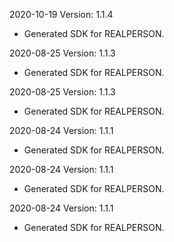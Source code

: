 2020-10-19 Version: 1.1.4
- Generated SDK for REALPERSON.

2020-08-25 Version: 1.1.3
- Generated SDK for REALPERSON.

2020-08-25 Version: 1.1.3
- Generated SDK for REALPERSON.

2020-08-24 Version: 1.1.1
- Generated SDK for REALPERSON.

2020-08-24 Version: 1.1.1
- Generated SDK for REALPERSON.

2020-08-24 Version: 1.1.1
- Generated SDK for REALPERSON.

